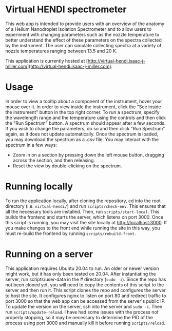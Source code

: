 # Virtual HENDI spectrometer
This web app is intended to provide users with an overview of the anatomy of a Helium Nanodroplet Isolation Spectrometer and to allow users to experiment with changing parameters such as the nozzle temperature to better understand the effect of these parameters on the spectra collected by the instrument. The user can simulate collecting spectra at a variety of nozzle temperatures ranging between 13.5 and 20 K.

This application is currently hosted at [http://virtual-hendi.isaac-j-miller.com](http://virtual-hendi.isaac-j-miller.com).

# Usage
In order to view a tooltip about a component of the instrument, hover your mouse over it. In order to view inside the instrument, click the "See inside the instrument" button in the top right corner.
To run a spectrum, specify the wavelength range and the temperature using the controls and then click the "Run Spectrum" button. A spectrum should appear after a few seconds. If you wish to change the parameters, do so and then click "Run Spectrum" again, as it does not update automatically. Once the spectrum is loaded, you may download the spectrum as a .csv file.
You may interact with the spectrum in a few ways:
 - Zoom in on a section by pressing down the left mouse button, dragging across the section, and then releasing.
 - Reset the view by double-clicking on the spectrum.

# Running locally
To run the application locally, after cloning the repository, cd into the root directory (i.e. `virtual-hendi/`) and run `scripts/check-env`. This ensures that all the necessary tools are installed. Then, run `scripts/start-local`. This builds the frontend and starts the server, which listens on port 3000. Once this script is running, you may visit the site locally at [http://localhost:3000](http://localhost:3000). 
If you make changes to the front end while running the site in this way, you must re-build the frontend by running `scripts/rebuild-front`.

# Running on a server
This application requires Ubuntu 20.04 to run. An older or newer version might work, but it has only been tested on 20.04. After instantiating the server, run scripts/user-data in the # directory (`sudo -i`). Since the repo has not been cloned yet, you will need to copy the contents of this script to the server and then run it. This script clones the repo and configures the server to host the site. It configures nginx to listen on port 80 and redirect traffic to port 3000 so that the web app can be accessed from the server's public IP.
To update the version on the server, ssh into the server and `sudo -i`. Then run `scripts/update-reload`. I have had some issues with the process not properly stopping, so it may be necessary to determine the PID of the process using port 3000 and manually kill it before running `scripts/reload`.
